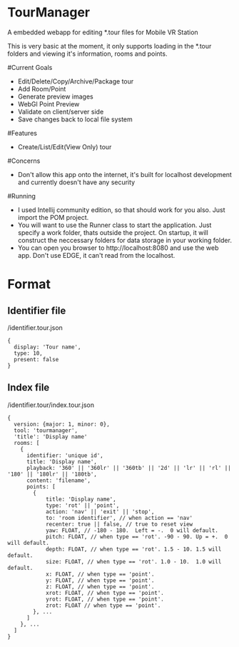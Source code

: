 # TourManager
A embedded webapp for editing *.tour files for Mobile VR Station

This is very basic at the moment, it only supports loading in the *.tour folders and viewing it's information, rooms and points.

#Current Goals
- Edit/Delete/Copy/Archive/Package tour
- Add Room/Point
- Generate preview images
- WebGl Point Preview
- Validate on client/server side
- Save changes back to local file system

#Features
- Create/List/Edit(View Only) tour

#Concerns
- Don't allow this app onto the internet, it's built for localhost development and currently doesn't have any security

#Running
- I used Intellij community edition, so that should work for you also.  Just import the POM project.
- You will want to use the Runner class to start the application.  Just specify a work folder, thats outside the project.  On startup, it will construct the neccessary folders for data storage in your working folder.
- You can open you browser to http://localhost:8080 and use the web app.  Don't use EDGE, it can't read from the localhost.


# Format

## Identifier file

/identifier.tour.json

    {
      display: 'Tour name',
      type: 10,
      present: false
    }

## Index file

/identifier.tour/index.tour.json

    {
      version: {major: 1, minor: 0},
      tool: 'tourmanager',
      'title': 'Display name'
      rooms: [
        {
          identifier: 'unique id',
          title: 'Display name',
          playback: '360' || '360lr' || '360tb' || '2d' || 'lr' || 'rl' || '180' || '180lr' || '180tb',
          content: 'filename',
          points: [
            {
                title: 'Display name',
                type: 'rot' || 'point',
                action: 'nav' || 'exit' || 'stop',
                to: 'room identifier', // when action == 'nav'
                recenter: true || false, // true to reset view
                yaw: FLOAT, // -180 - 180.  Left = -.  0 will default.
                pitch: FLOAT, // when type == 'rot'. -90 - 90. Up = +.  0 will default.
                depth: FLOAT, // when type == 'rot'. 1.5 - 10. 1.5 will default.
                size: FLOAT, // when type == 'rot'. 1.0 - 10.  1.0 will default.
                x: FLOAT, // when type == 'point'.
                y: FLOAT, // when type == 'point'.
                z: FLOAT, // when type == 'point'.
                xrot: FLOAT, // when type == 'point'.
                yrot: FLOAT, // when type == 'point'.
                zrot: FLOAT // when type == 'point'.
            }, ...
          ]
        }, ...
      ]
    }

